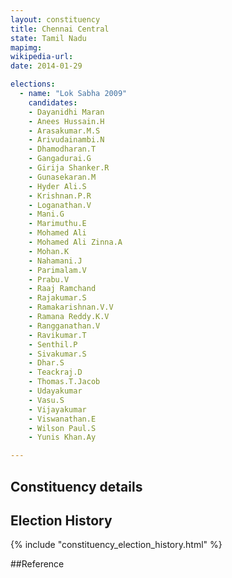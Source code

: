 ```yaml
---
layout: constituency
title: Chennai Central
state: Tamil Nadu
mapimg: 
wikipedia-url: 
date: 2014-01-29

elections: 
  - name: "Lok Sabha 2009"
    candidates: 
    - Dayanidhi Maran 
    - Anees Hussain.H 
    - Arasakumar.M.S 
    - Arivudainambi.N 
    - Dhamodharan.T 
    - Gangadurai.G 
    - Girija Shanker.R 
    - Gunasekaran.M 
    - Hyder Ali.S 
    - Krishnan.P.R 
    - Loganathan.V 
    - Mani.G 
    - Marimuthu.E 
    - Mohamed Ali 
    - Mohamed Ali Zinna.A 
    - Mohan.K 
    - Nahamani.J 
    - Parimalam.V 
    - Prabu.V 
    - Raaj Ramchand 
    - Rajakumar.S 
    - Ramakarishnan.V.V 
    - Ramana Reddy.K.V 
    - Rangganathan.V 
    - Ravikumar.T 
    - Senthil.P 
    - Sivakumar.S 
    - Dhar.S 
    - Teackraj.D 
    - Thomas.T.Jacob 
    - Udayakumar 
    - Vasu.S 
    - Vijayakumar 
    - Viswanathan.E 
    - Wilson Paul.S 
    - Yunis Khan.Ay 

---
```

## Constituency details


## Election History
{% include "constituency_election_history.html" %}

##Reference
